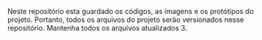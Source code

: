 Neste repositório esta guardado os códigos, as imagens e os protótipos do projeto.
Portanto, todos os arquivos do projeto serão versionados nesse repositório. Mantenha todos os arquivos atualizados 3.